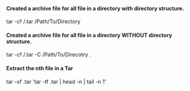 #### Created a archive file for all file in a directory with directory structure.
tar -cf /<FullPathToTarFile>.tar /Path/To/Directory

#### Created a archive file for all file in a directory WITHOUT directory structure.
tar -cf /<FullPathToTarFile>.tar -C /Path/To/Direcotry .

#### Extract the nth file in a Tar
tar -xf <TarFileName>.tar 'tar -tf <TarFileName>.tar | head -n <FileIndexToExtract> | tail -n 1'
